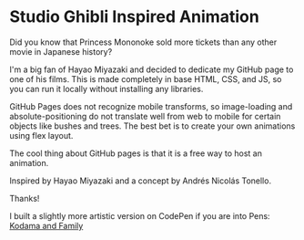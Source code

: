 # Studio Ghibli Inspired Animation

Did you know that Princess Mononoke sold more tickets than any other movie in Japanese history?

I'm a big fan of Hayao Miyazaki and decided to dedicate my GitHub page to one of his films.  This is made completely in base HTML, CSS, and JS, so you can run it locally without installing any libraries.

GitHub Pages does not recognize mobile transforms, so image-loading and absolute-positioning do not translate well from web to mobile for certain objects like bushes and trees.  The best bet is to create your own animations using flex layout.

The cool thing about GitHub pages is that it is a free way to host an animation.  

Inspired by Hayao Miyazaki and a concept by Andrés Nicolás Tonello.

Thanks!

I built a slightly more artistic version on CodePen if you are into Pens: [Kodama and Family](https://codepen.io/WilliamStaudenmeier/pen/xxzjgwd)
